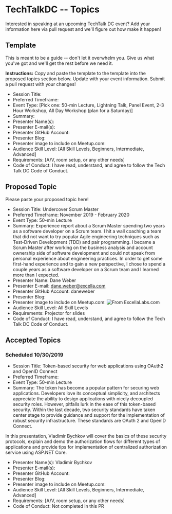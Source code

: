 # TechTalkDC -- Topics
Interested in speaking at an upcoming TechTalk DC event? Add your information here via pull request and we'll figure out how make it happen!

## Template
This is meant to be a guide -- don't let it overwhelm you. Give us what you've got and we'll get the rest before we need it.

**Instructions:** Copy and paste the template to the template into the proposed topics section below. Update with your event information. Submit a pull request with your changes!

* Session Title:
* Preferred Timeframe:
* Event Type: [Pick one: 50-min Lecture, Lightning Talk, Panel Event, 2-3 Hour Workshop, All Day Workshop (plan for a Saturday)]
* Summary:
* Presenter Name(s):
* Presenter E-mail(s):
* Presenter GitHub Account:
* Presenter Blog:
* Presenter image to include on Meetup.com:
* Audience Skill Level: [All Skill Levels, Beginners, Intermediate, Advanced]
* Requirements: [A/V, room setup, or any other needs]
* Code of Conduct: I have read, understand, and agree to follow the Tech Talk DC Code of Conduct.

## Proposed Topic

Please paste your proposed topic here!

* Session Title: Undercover Scrum Master
* Preferred Timeframe: November 2019 - February 2020
* Event Type: 50-min Lecture
* Summary: Experience report about a Scrum Master spending two years as a software developer on a Scrum team. I hit a wall coaching a team that did not want to try popular Agile engineering techniques such as Test-Driven Development (TDD) and pair programming. I became a Scrum Master after working on the business analysis and account ownership side of software development and could not speak from personal experience about engineering practices. In order to get some first-hand experience and to gain a new perspective, I chose to spend a couple years as a software developer on a Scrum team and I learned more than I expected.
* Presenter Name: Dane Weber
* Presenter E-mail: dane.weber@excella.com
* Presenter GitHub Account: daneweber
* Presenter Blog:
* Presenter image to include on Meetup.com: ![From ExcellaLabs.com](https://eks-excellalabs-prod.s3.amazonaws.com/avatar_images/avatar_3848e10c-f6e3-405e-b57a-716ce2fdd48b_DaneWeberColorSquare.jpg)
* Audience Skill Level: All Skill Levels
* Requirements: Projector for slides
* Code of Conduct: I have read, understand, and agree to follow the Tech Talk DC Code of Conduct.

## Accepted Topics

### Scheduled 10/30/2019
* Session Title: Token-based security for web applications using OAuth2 and OpenID Connect
* Preferred Timeframe:
* Event Type: 50-min Lecture
* Summary: The token has become a popular pattern for securing web applications. Developers love its conceptual simplicity, and architects appreciate the ability to design applications with nicely decoupled security roles. However, pitfalls lurk in the ease of this token-based security. Within the last decade, two security standards have taken center stage to provide guidance and support for the implementation of robust security infrastructure. These standards are OAuth 2 and OpenID Connect.

In this presentation, Vladimir Bychkov will cover the basics of these security protocols, explain and demo the authorization flows for different types of applications and provide tips for implementation of centralized authorization service using ASP.NET Core.
* Presenter Name(s): Vladimir Bychkov
* Presenter E-mail(s):
* Presenter GitHub Account:
* Presenter Blog:
* Presenter image to include on Meetup.com:
* Audience Skill Level: [All Skill Levels, Beginners, Intermediate, Advanced]
* Requirements: [A/V, room setup, or any other needs]
* Code of Conduct: Not completed in this PR
